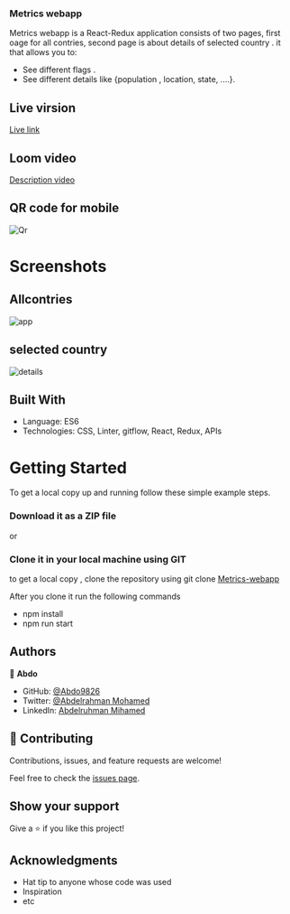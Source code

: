 ### Metrics webapp

Metrics webapp is a React-Redux application consists of two pages, first oage for all contries, second page is about details of selected country . it that allows you to:

- See different flags .
- See different details like {population , location, state, ....}.

## Live virsion 
[Live link](https://62e1af14570c7107185ee91d--chic-pixie-431455.netlify.app/)


## Loom video 

[Description video](https://www.loom.com/share/a91b1b4e83bd4b7c987da5cde05e1f1e)


## QR code for mobile

![Qr](https://user-images.githubusercontent.com/102296263/181487809-b78fead6-e7d7-4c8f-8c75-83f25319565b.PNG)






# Screenshots


## Allcontries
![app](https://user-images.githubusercontent.com/102296263/181366507-22c6d5ad-83c4-48bd-b488-d526d86209eb.PNG)

## selected country 
![details](https://user-images.githubusercontent.com/102296263/181368559-d3293f26-99c2-4294-b23f-c701592fd90f.PNG)





## Built With

- Language: ES6
- Technologies: CSS, Linter, gitflow, React, Redux, APIs


# Getting Started

To get a local copy up and running follow these simple example steps.

### Download it as a ZIP file
or

### Clone it in your local machine using GIT
to get a local copy , clone the repository using git clone
[Metrics-webapp](https://github.com/Abdo9826/Metrics-webapp)

After you clone it run  the following commands

 - npm install
- npm run start

## Authors



👤 **Abdo**

- GitHub: [@Abdo9826](https://github.com/Abdo9826)
- Twitter: [@Abdelrahman Mohamed](https://twitter.com/abodyalex1)
- LinkedIn: [Abdelruhman Mihamed](https://www.linkedin.com/in/abdelruhman-mihamed-a42667179/)

## 🤝 Contributing

Contributions, issues, and feature requests are welcome!

Feel free to check the [issues page](../../issues/).

## Show your support

Give a ⭐️ if you like this project!

## Acknowledgments

- Hat tip to anyone whose code was used
- Inspiration
- etc
